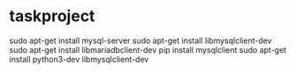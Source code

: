 # taskproject


sudo apt-get install mysql-server
sudo apt-get install libmysqlclient-dev
sudo apt-get install libmariadbclient-dev
pip install mysqlclient
sudo apt-get install python3-dev libmysqlclient-dev